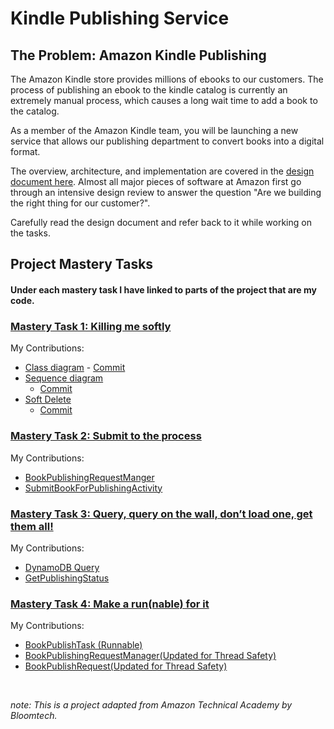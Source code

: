 # Kindle Publishing Service

## The Problem: Amazon Kindle Publishing

The Amazon Kindle store provides millions of ebooks to our customers. The process of publishing an
ebook to the kindle catalog is currently an extremely manual process, which causes a long wait time
to add a book to the catalog.

As a member of the Amazon Kindle team, you will be launching a new service that allows our
publishing department to convert books into a digital format.

The overview, architecture, and implementation are covered in the [design document here](DESIGN_DOCUMENT.md). Almost all major pieces of software at Amazon first go through an intensive design
review to answer the question "Are we building the right thing for our customer?".

Carefully read the design document and refer back to it while working on the tasks.

## Project Mastery Tasks

#### Under each mastery task I have linked to parts of the project that are my code.  
### [Mastery Task 1: Killing me softly](tasks/MasteryTask01.md)

My Contributions:   
- [Class diagram](https://github.com/tkozzer/kindle-publishing-service/tree/sprint-1/src/resources/mastery-task1-kindle-publishing-CD.puml)   - [Commit](https://github.com/tkozzer/kindle-publishing-service/commit/ebf2c5773f8884d96c348a0090f64dd3f8b51f90) 
- [Sequence diagram](https://github.com/tkozzer/kindle-publishing-service/tree/sprint-1/src/resources/mastery-task1-remove-book-SD.puml)
  - [Commit](https://github.com/tkozzer/kindle-publishing-service/commit/2b6ec889b05ce1c922cbe60a20c6764520d7c4fc)
- [Soft Delete](https://github.com/tkozzer/kindle-publishing-service/tree/sprint-1/src/com/amazon/ata/kindlepublishingservice/dao/CatalogDao.java)
  - [Commit](https://github.com/tkozzer/kindle-publishing-service/commit/6742e110dc13c4f14733654aaa4b9d699f1ffc21)

### [Mastery Task 2: Submit to the process](tasks/MasteryTask02.md)

My Contributions:
- [BookPublishingRequestManger](https://github.com/tkozzer/kindle-publishing-service/tree/sprint-2/src/com/amazon/ata/kindlepublishingservice/publishing/BookPublishingRequestManager.java)  
- [SubmitBookForPublishingActivity](https://github.com/tkozzer/kindle-publishing-service/tree/sprint-2/src/com/amazon/ata/kindlepublishingservice/activity/SubmitBookForPublishingActivity.java) 

### [Mastery Task 3: Query, query on the wall, don’t load one, get them all!](tasks/MasteryTask03.md)

My Contributions:
- [DynamoDB Query](src/com/amazon/ata/kindlepublishingservice/dao/PublishingStatusDao.java)
- [GetPublishingStatus](src/com/amazon/ata/kindlepublishingservice/activity/GetPublishingStatusActivity.java) 

### [Mastery Task 4: Make a run(nable) for it](tasks/MasteryTask04.md)

My Contributions:
- [BookPublishTask (Runnable)](src/com/amazon/ata/kindlepublishingservice/publishing/BookPublishTask.java)
- [BookPublishingRequestManager(Updated for Thread Safety)](src/com/amazon/ata/kindlepublishingservice/publishing/BookPublishingRequestManager.java)
- [BookPublishRequest(Updated for Thread Safety)](src/com/amazon/ata/kindlepublishingservice/publishing/BookPublishRequest.java)

&nbsp;

*note: This is a project adapted from Amazon Technical Academy by Bloomtech.*

